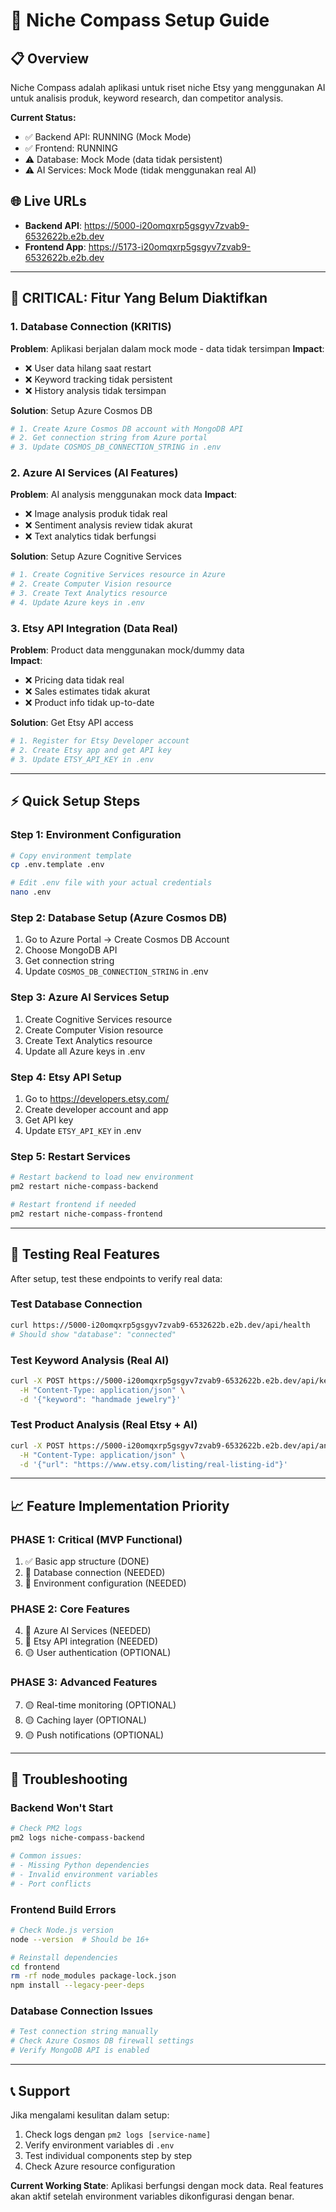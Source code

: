 # 🚀 Niche Compass Setup Guide

## 📋 Overview
Niche Compass adalah aplikasi untuk riset niche Etsy yang menggunakan AI untuk analisis produk, keyword research, dan competitor analysis.

**Current Status:**
- ✅ Backend API: RUNNING (Mock Mode)
- ✅ Frontend: RUNNING 
- ⚠️ Database: Mock Mode (data tidak persistent)
- ⚠️ AI Services: Mock Mode (tidak menggunakan real AI)

## 🌐 Live URLs
- **Backend API**: https://5000-i20omqxrp5gsgyv7zvab9-6532622b.e2b.dev
- **Frontend App**: https://5173-i20omqxrp5gsgyv7zvab9-6532622b.e2b.dev

---

## 🔴 CRITICAL: Fitur Yang Belum Diaktifkan

### 1. **Database Connection (KRITIS)**
**Problem**: Aplikasi berjalan dalam mock mode - data tidak tersimpan
**Impact**: 
- ❌ User data hilang saat restart
- ❌ Keyword tracking tidak persistent  
- ❌ History analysis tidak tersimpan

**Solution**: Setup Azure Cosmos DB
```bash
# 1. Create Azure Cosmos DB account with MongoDB API
# 2. Get connection string from Azure portal
# 3. Update COSMOS_DB_CONNECTION_STRING in .env
```

### 2. **Azure AI Services (AI Features)**
**Problem**: AI analysis menggunakan mock data
**Impact**:
- ❌ Image analysis produk tidak real
- ❌ Sentiment analysis review tidak akurat
- ❌ Text analytics tidak berfungsi

**Solution**: Setup Azure Cognitive Services
```bash
# 1. Create Cognitive Services resource in Azure
# 2. Create Computer Vision resource  
# 3. Create Text Analytics resource
# 4. Update Azure keys in .env
```

### 3. **Etsy API Integration (Data Real)**
**Problem**: Product data menggunakan mock/dummy data  
**Impact**:
- ❌ Pricing data tidak real
- ❌ Sales estimates tidak akurat
- ❌ Product info tidak up-to-date

**Solution**: Get Etsy API access
```bash
# 1. Register for Etsy Developer account
# 2. Create Etsy app and get API key
# 3. Update ETSY_API_KEY in .env
```

---

## ⚡ Quick Setup Steps

### Step 1: Environment Configuration
```bash
# Copy environment template
cp .env.template .env

# Edit .env file with your actual credentials
nano .env
```

### Step 2: Database Setup (Azure Cosmos DB)
1. Go to Azure Portal → Create Cosmos DB Account
2. Choose MongoDB API
3. Get connection string
4. Update `COSMOS_DB_CONNECTION_STRING` in .env

### Step 3: Azure AI Services Setup
1. Create Cognitive Services resource
2. Create Computer Vision resource
3. Create Text Analytics resource  
4. Update all Azure keys in .env

### Step 4: Etsy API Setup
1. Go to https://developers.etsy.com/
2. Create developer account and app
3. Get API key
4. Update `ETSY_API_KEY` in .env

### Step 5: Restart Services
```bash
# Restart backend to load new environment
pm2 restart niche-compass-backend

# Restart frontend if needed
pm2 restart niche-compass-frontend
```

---

## 🧪 Testing Real Features

After setup, test these endpoints to verify real data:

### Test Database Connection
```bash
curl https://5000-i20omqxrp5gsgyv7zvab9-6532622b.e2b.dev/api/health
# Should show "database": "connected"
```

### Test Keyword Analysis (Real AI)
```bash
curl -X POST https://5000-i20omqxrp5gsgyv7zvab9-6532622b.e2b.dev/api/keywords/analyze \
  -H "Content-Type: application/json" \
  -d '{"keyword": "handmade jewelry"}'
```

### Test Product Analysis (Real Etsy + AI)
```bash
curl -X POST https://5000-i20omqxrp5gsgyv7zvab9-6532622b.e2b.dev/api/analyze \
  -H "Content-Type: application/json" \
  -d '{"url": "https://www.etsy.com/listing/real-listing-id"}'
```

---

## 📈 Feature Implementation Priority

### PHASE 1: Critical (MVP Functional)
1. ✅ Basic app structure (DONE)
2. 🔴 Database connection (NEEDED)  
3. 🔴 Environment configuration (NEEDED)

### PHASE 2: Core Features  
4. 🔴 Azure AI Services (NEEDED)
5. 🔴 Etsy API integration (NEEDED)
6. 🟡 User authentication (OPTIONAL)

### PHASE 3: Advanced Features
7. 🟡 Real-time monitoring (OPTIONAL)
8. 🟡 Caching layer (OPTIONAL)
9. 🟡 Push notifications (OPTIONAL)

---

## 🛟 Troubleshooting

### Backend Won't Start
```bash
# Check PM2 logs
pm2 logs niche-compass-backend

# Common issues:
# - Missing Python dependencies
# - Invalid environment variables
# - Port conflicts
```

### Frontend Build Errors
```bash
# Check Node.js version
node --version  # Should be 16+

# Reinstall dependencies
cd frontend
rm -rf node_modules package-lock.json
npm install --legacy-peer-deps
```

### Database Connection Issues
```bash
# Test connection string manually
# Check Azure Cosmos DB firewall settings
# Verify MongoDB API is enabled
```

---

## 📞 Support

Jika mengalami kesulitan dalam setup:
1. Check logs dengan `pm2 logs [service-name]`
2. Verify environment variables di `.env`
3. Test individual components step by step
4. Check Azure resource configuration

**Current Working State**: Aplikasi berfungsi dengan mock data. Real features akan aktif setelah environment variables dikonfigurasi dengan benar.